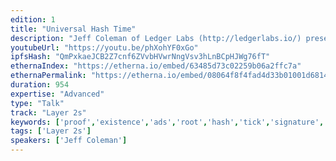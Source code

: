 ```yaml
---
edition: 1
title: "Universal Hash Time"
description: "Jeff Coleman of Ledger Labs (http://ledgerlabs.io/) presents on the Universal Hash Time + State Channels."
youtubeUrl: "https://youtu.be/phXohYF0xGo"
ipfsHash: "QmPxkaeJCB2Z7cnf6ZVvbHVwrNngVsv3hLnBCpHJWg76fT"
ethernaIndex: "https://etherna.io/embed/63485d73c02259b06a2ffc7a"
ethernaPermalink: "https://etherna.io/embed/08064f8f4fad4d33b01001d68142d0db5284a26f89166974521361fc3d7f0d86"
duration: 954
expertise: "Advanced"
type: "Talk"
track: "Layer 2s"
keywords: ['proof','existence','ads','root','hash','tick','signature','state','channels','time']
tags: ['Layer 2s']
speakers: ['Jeff Coleman']
---
```

